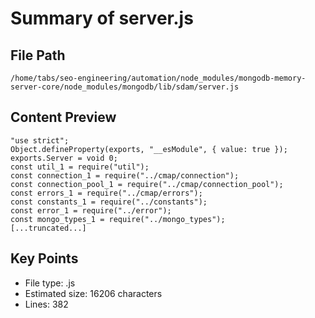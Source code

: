 # Summary of server.js
  
## File Path
`/home/tabs/seo-engineering/automation/node_modules/mongodb-memory-server-core/node_modules/mongodb/lib/sdam/server.js`

## Content Preview
```
"use strict";
Object.defineProperty(exports, "__esModule", { value: true });
exports.Server = void 0;
const util_1 = require("util");
const connection_1 = require("../cmap/connection");
const connection_pool_1 = require("../cmap/connection_pool");
const errors_1 = require("../cmap/errors");
const constants_1 = require("../constants");
const error_1 = require("../error");
const mongo_types_1 = require("../mongo_types");
[...truncated...]
```

## Key Points
- File type: .js
- Estimated size: 16206 characters
- Lines: 382
